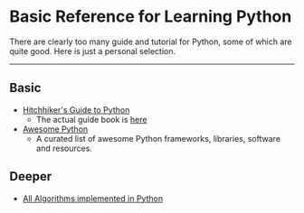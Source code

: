 # Basic Reference for Learning Python

 There are clearly too many guide and tutorial for Python, some of which are quite good. Here is just a personal selection.

----

## Basic

* [Hitchhiker's Guide to Python](https://github.com/realpython/python-guide)
    - The actual guide book is [here](docs.python-guide.org)
* [Awesome Python](https://github.com/vinta/awesome-python)
    - A curated list of awesome Python frameworks, libraries, software and resources.

## Deeper

* [All Algorithms implemented in Python](https://github.com/TheAlgorithms/Python)
